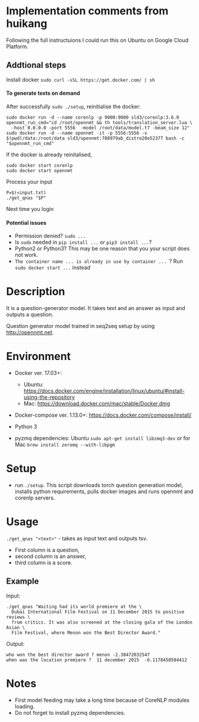 # Implementation comments from huikang

Following the full instructuions I could run this on Ubuntu on Google Cloud Platform.

## Addtional steps

Install docker
`sudo curl -sSL https://get.docker.com/ | sh`

#### To generate texts on demand

After successfully `sudo ./setup`, reinitialise the docker: 
```
sudo docker run -d --name corenlp -p 9000:9000 sld3/corenlp:3.6.0
opennmt_run_cmd="cd /root/opennmt && th tools/translation_server.lua \
  -host 0.0.0.0 -port 5556  -model /root/data/model.t7 -beam_size 12"
sudo docker run -d --name opennmt -it -p 5556:5556 -v $(pwd)/data:/root/data sld3/opennmt:780979ab_distro20e52377 bash -c "$opennmt_run_cmd"
```

If the docker is already reinitalised,
```
sudo docker start corenlp
sudo docker start opennmt
```

Process your input
```
P=$(<input.txt)
./get_qnas "$P"
```

Next time you login

#### Potential issues

- Permission denied? `sudo ...`
- Is `sudo` needed in `pip install ...` or `pip3 install ...`?
- Python2 or Python3? This may be one reason that you your script does not work.
- `The container name ... is already in use by container ... `? Run `sudo docker start ...` instead 

# Description

It is a question-generator model. It takes text and an answer as input
and outputs a question.

Question generator model trained in seq2seq setup by using http://opennmt.net.

# Environment

- Docker ver. 17.03+:

   - Ubuntu: https://docs.docker.com/engine/installation/linux/ubuntu/#install-using-the-repository
   - Mac: https://download.docker.com/mac/stable/Docker.dmg

- Docker-compose ver. 1.13.0+: https://docs.docker.com/compose/install/
- Python 3
- pyzmq dependencies: Ubuntu `sudo apt-get install libzmq3-dev` or for Mac `brew install zeromq --with-libpgm`

# Setup

- run `./setup`.
This script downloads torch question generation model,
installs python requirements, pulls docker images and runs
opennmt and corenlp servers.


# Usage

`./get_qnas "<text>"` - takes as input text and outputs tsv.
- First column is a question,
- second column is an answer,
- third column is a score.

## Example

Input:

```
./get_qnas "Waiting had its world premiere at the \
  Dubai International Film Festival on 11 December 2015 to positive reviews \
  from critics. It was also screened at the closing gala of the London Asian \
  Film Festival, where Menon won the Best Director Award."
```

Output:

```
who won the best director award ? menon -2.38472032547
when was the location premiere ?  11 december 2015  -6.1178450584412
```


# Notes

- First model feeding may take a long time because of CoreNLP modules loading.
- Do not forget to install pyzmq dependencies.
